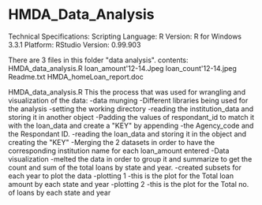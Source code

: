 # HMDA_Data_Analysis
Technical Specifications:
	Scripting Language: R 
	Version: R for Windows 3.3.1
	Platform: RStudio
	Version: 0.99.903

There are 3 files in this folder "data analysis".
	contents:
		HMDA_data_analysis.R
		loan_amount'12-14.Jpeg
		loan_count'12-14.jpeg
		Readme.txt
		HMDA_homeLoan_report.doc


HMDA_data_analysis.R
	This the process that was used for wrangling and visualization of the data:
-data munging
-Different libraries being used for the analysis
-setting the working directory
-reading the institution_data and storing it in another object
-Padding the values of respondant_id to match it with the loan_data and create a "KEY" by appending
-the Agency_code and the Respondant ID.
-reading the loan_data and storing it in the object and creating the "KEY" 
-Merging the 2 datasets in order to have the corresponding institution name for each loan_amount entered
-Data visualization
-melted the data in order to group it and summarize to get the count and sum of the total loans by state and year.
-created subsets for each year to plot the data
-plotting 1
-this is the plot for the Total loan amount by each state and year
-plotting 2
-this is the plot for the Total no. of loans by each state and year
